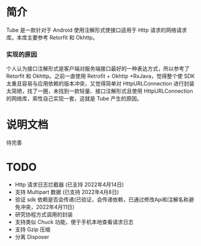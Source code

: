 # 简介
Tube 是一款针对于 Android 使用注解形式使接口适用于 Http 请求的网络请求库。本库主要参考 Retorfit 和 Okhttp。

### 实现的原因
个人认为接口注解形式是客户端对服务端接口最好的一种表达方式，所以参考了 Retorfit 和 Okhttp。之前一直使用 Retrofit + Okhttp +RxJava，觉得整个使 SDK 太重且容易与应用依赖的版本冲突，又觉得简单对 HttpURLConnection 进行封装太简陋，找了一圈，未找到一款轻量、接口注解形式且使用 HttpURLConnection 的网络库，索性自己实现一套，这就是 Tube 产生的原因。

# 说明文档
待完善

# TODO

* Http 请求日志拦截器 (已支持 2022年4月14日)
* 支持 Multipart 数据 (已支持 2022年4月8日)
* 验证 sdk 依赖是否会传递(已验证，会传递依赖，已通过修改Api和注解名称避免冲突，2022年4月11日)
* 研究协程方式调用的封装
* 支持类似 Chuck 功能，便于手机本地查看请求日志
* 支持 Gzip 压缩
* 分离 Disposer